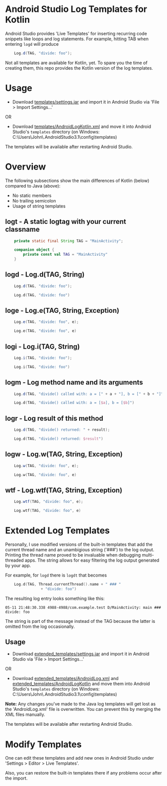 # Android Studio Log Templates for Kotlin

Android Studio provides 'Live Templates' for inserting recurring code snippets like loops and log statements. For example, hitting TAB when entering `logd` will produce

```java
    Log.d(TAG, "divide: foo");
 ```
 
Not all templates are available for Kotlin, yet. To spare you the time of creating them, this repo provides the Kotlin version of the log templates.

# Usage

* Download [templates/settings.jar](/templates/settings.jar) and import it in Android Studio via 'File > Import Settings...'

OR

* Download [templates/AndroidLogKotlin.xml](/templates/AndroidLogKotlin.xml) and move it into Android Studio's `templates` directory (on Windows: C:\Users\John\\.AndroidStudio3.1\config\templates)

The templates will be available after restarting Android Studio.

# Overview

The following subsections show the main differences of Kotlin (below) compared to Java (above):
* No static members
* No trailing semicolon
* Usage of string templates

## logt - A static logtag with your current classname

```java
    private static final String TAG = "MainActivity";
```

```kotlin
    companion object {
        private const val TAG = "MainActivity"
    }
```

## logd - Log.d(TAG, String)

```java
    Log.d(TAG, "divide: foo");
```

```kotlin
    Log.d(TAG, "divide: foo")
```
    
## loge - Log.e(TAG, String, Exception)

```java
    Log.e(TAG, "divide: foo", e);
```

```kotlin
    Log.e(TAG, "divide: foo", e)
```

## logi - Log.i(TAG, String)

```java
    Log.i(TAG, "divide: foo");
```

```kotlin
    Log.i(TAG, "divide: foo")
```

## logm - Log method name and its arguments

```java
    Log.d(TAG, "divide() called with: a = [" + a + "], b = [" + b + "]");
```

```kotlin
    Log.d(TAG, "divide() called with: a = [$a], b = [$b]")
```

## logr - Log result of this method

```java
    Log.d(TAG, "divide() returned: " + result);
```

```kotlin
    Log.d(TAG, "divide() returned: $result")
```
    
## logw - Log.w(TAG, String, Exception)

```java
    Log.w(TAG, "divide: foo", e);
```

```kotlin
    Log.w(TAG, "divide: foo", e)
```
    
## wtf - Log.wtf(TAG, String, Exception)

```java
    Log.wtf(TAG, "divide: foo", e);
```

```kotlin
    Log.wtf(TAG, "divide: foo", e)
```
    
# Extended Log Templates

Personally, I use modified versions of the built-in templates that add the current thread name and an unambigious string ('###') to the log output. Printing the thread name proved to be invaluable when debugging multi-threaded apps. The string allows for easy filtering the log output generated by your app.

For example, for `logd` there is `logdt` that becomes

```kotlin
    Log.d(TAG, Thread.currentThread().name + " ### "
                + "divide: foo")
```

The resulting log entry looks something like this:

    05-11 21:48:30.338 4988-4988/com.example.test D/MainActivity: main ### divide: foo

The string is part of the message instead of the TAG because the latter is omitted from the log occasionally.

## Usage

* Download [extended_templates/settings.jar](/extended_templates/settings.jar) and import it in Android Studio via 'File > Import Settings...'

OR

* Download [extended_templates/AndroidLog.xml](/extended_templates/AndroidLog.xml) and [extended_templates/AndroidLogKotlin](/extended_templates/AndroidLogKotlin.xml) and move them into Android Studio's `templates` directory (on Windows: C:\Users\John\\.AndroidStudio3.1\config\templates)

**Note:** Any changes you've made to the Java log templates will get lost as the 'AndroidLog.xml' file is overwritten. You can prevent this by merging the XML files manually.

The templates will be available after restarting Android Studio.

# Modify Templates

One can edit these templates and add new ones in Android Studio under 'Settings > Editor > Live Templates'.

Also, you can restore the built-in templates there if any problems occur after the import.
